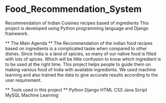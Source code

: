 # Food_Recommendation_System
Recommendation of Indian Cuisines recipes based of ingredients 
This project is developed using Python programming language and Django framework.

** The Main Agenda **
The Recommendation of the indian food recipes based on ingredients is a complicated taske when compared to other dishes. Since India is a land of spicies, so many of our native
food is filled with lots of spices. Which will be little confusion to know which ingredient is to be used at the right time. This project helps people to guide them on making 
various food of India with available ingredients. We used machine learning and also trained the data to give accurate results according to the user requirement. 

** Tools used in this project **
Python
Django
HTML 
CSS
Java Script
MySQL 
Machine Learning

